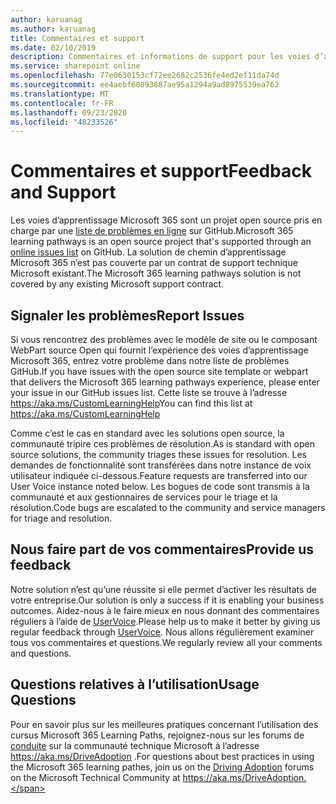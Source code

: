 ```yaml
---
author: karuanag
ms.author: karuanag
title: Commentaires et support
ms.date: 02/10/2019
description: Commentaires et informations de support pour les voies d’apprentissage Microsoft 365
ms.service: sharepoint online
ms.openlocfilehash: 77e0630153cf72ee2682c2536fe4ed2ef11da74d
ms.sourcegitcommit: ee4aebf60893887ae95a1294a9ad8975539ea762
ms.translationtype: MT
ms.contentlocale: fr-FR
ms.lasthandoff: 09/23/2020
ms.locfileid: "48233526"
---
```

# <a name="feedback-and-support"></a><span data-ttu-id="7e23b-103">Commentaires et support</span><span class="sxs-lookup"><span data-stu-id="7e23b-103">Feedback and Support</span></span>

<span data-ttu-id="7e23b-104">Les voies d’apprentissage Microsoft 365 sont un projet open source pris en charge par une [liste de problèmes en ligne](https://aka.ms/CustomLearningHelp) sur GitHub.</span><span class="sxs-lookup"><span data-stu-id="7e23b-104">Microsoft 365 learning pathways is an open source project that's supported through an [online issues list](https://aka.ms/CustomLearningHelp) on GitHub.</span></span> <span data-ttu-id="7e23b-105">La solution de chemin d’apprentissage Microsoft 365 n’est pas couverte par un contrat de support technique Microsoft existant.</span><span class="sxs-lookup"><span data-stu-id="7e23b-105">The Microsoft 365 learning pathways solution is not covered by any existing Microsoft support contract.</span></span>  

## <a name="report-issues"></a><span data-ttu-id="7e23b-106">Signaler les problèmes</span><span class="sxs-lookup"><span data-stu-id="7e23b-106">Report Issues</span></span>

<span data-ttu-id="7e23b-107">Si vous rencontrez des problèmes avec le modèle de site ou le composant WebPart source Open qui fournit l’expérience des voies d’apprentissage Microsoft 365, entrez votre problème dans notre liste de problèmes GitHub.</span><span class="sxs-lookup"><span data-stu-id="7e23b-107">If you have issues with the open source site template or webpart that delivers the Microsoft 365 learning pathways experience, please enter your issue in our GitHub issues list.</span></span>  <span data-ttu-id="7e23b-108">Cette liste se trouve à l’adresse https://aka.ms/CustomLearningHelp</span><span class="sxs-lookup"><span data-stu-id="7e23b-108">You can find this list at https://aka.ms/CustomLearningHelp</span></span>  

<span data-ttu-id="7e23b-109">Comme c’est le cas en standard avec les solutions open source, la communauté tripire ces problèmes de résolution.</span><span class="sxs-lookup"><span data-stu-id="7e23b-109">As is standard with open source solutions, the community triages these issues for resolution.</span></span> <span data-ttu-id="7e23b-110">Les demandes de fonctionnalité sont transférées dans notre instance de voix utilisateur indiquée ci-dessous.</span><span class="sxs-lookup"><span data-stu-id="7e23b-110">Feature requests are transferred into our User Voice instance noted below.</span></span> <span data-ttu-id="7e23b-111">Les bogues de code sont transmis à la communauté et aux gestionnaires de services pour le triage et la résolution.</span><span class="sxs-lookup"><span data-stu-id="7e23b-111">Code bugs are escalated to the community and service managers for triage and resolution.</span></span>  

## <a name="provide-us-feedback"></a><span data-ttu-id="7e23b-112">Nous faire part de vos commentaires</span><span class="sxs-lookup"><span data-stu-id="7e23b-112">Provide us feedback</span></span>

<span data-ttu-id="7e23b-113">Notre solution n’est qu’une réussite si elle permet d’activer les résultats de votre entreprise.</span><span class="sxs-lookup"><span data-stu-id="7e23b-113">Our solution is only a success if it is enabling your business outcomes.</span></span>  <span data-ttu-id="7e23b-114">Aidez-nous à le faire mieux en nous donnant des commentaires réguliers à l’aide de  [UserVoice](https://go.microsoft.com/fwlink/?linkid=2109552).</span><span class="sxs-lookup"><span data-stu-id="7e23b-114">Please help us to make it better by giving us regular feedback through  [UserVoice](https://go.microsoft.com/fwlink/?linkid=2109552).</span></span>  <span data-ttu-id="7e23b-115">Nous allons régulièrement examiner tous vos commentaires et questions.</span><span class="sxs-lookup"><span data-stu-id="7e23b-115">We regularly review all your comments and questions.</span></span> 

## <a name="usage-questions"></a><span data-ttu-id="7e23b-116">Questions relatives à l’utilisation</span><span class="sxs-lookup"><span data-stu-id="7e23b-116">Usage Questions</span></span>

<span data-ttu-id="7e23b-117">Pour en savoir plus sur les meilleures pratiques concernant l’utilisation des cursus Microsoft 365 Learning Paths, rejoignez-nous sur les forums de [conduite](https://aka.ms/DriveAdoption) sur la communauté technique Microsoft à l’adresse https://aka.ms/DriveAdoption .</span><span class="sxs-lookup"><span data-stu-id="7e23b-117">For questions about best practices in using the Microsoft 365 learning pathes, join us on the [Driving Adoption](https://aka.ms/DriveAdoption) forums on the Microsoft Technical Community at https://aka.ms/DriveAdoption.</span></span> 

